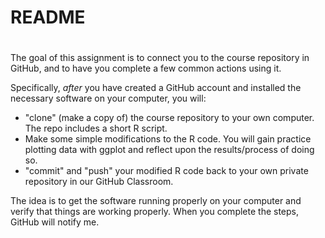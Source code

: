 # README
#
The goal of this assignment is to connect you to the course repository in GitHub, and to have you complete a few common actions using it. 

Specifically, _after_ you have created a GitHub account and installed the necessary software on your computer, you will:
* "clone" (make a copy of) the course repository to your own computer. The repo includes a short R script. 
* Make some simple modifications to the R code. You will gain practice plotting data with ggplot and reflect upon the results/process of doing so.
* "commit" and "push" your modified R code back to your own private repository in our GitHub Classroom.

The idea is to get the software running properly on your computer and verify that things are working properly. When you complete the steps, GitHub will notify me.
